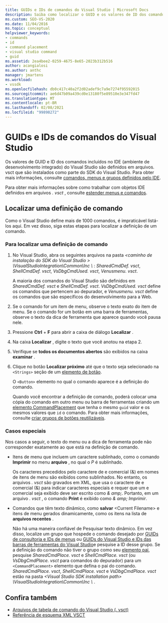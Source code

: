 ```yaml
---
title: GUIDs e IDs de comandos do Visual Studio | Microsoft Docs
description: Saiba como localizar o GUID e os valores de ID dos comandos incluídos no IDE (ambiente de desenvolvimento integrado) do Visual Studio.
ms.custom: SEO-VS-2020
ms.date: 11/04/2016
ms.topic: conceptual
helpviewer_keywords:
- commands
- id
- command placement
- visual studio command
- guid
ms.assetid: 2ea4bee2-0259-4675-8e65-2023b312b516
author: acangialosi
ms.author: anthc
manager: jmartens
ms.workload:
- vssdk
ms.openlocfilehash: db0c417c40a2f2d02adef9c7a9e7274f95592015
ms.sourcegitcommit: ae6d47b09a439cd0e13180f5e89510e3e347fd47
ms.translationtype: MT
ms.contentlocale: pt-BR
ms.lasthandoff: 02/08/2021
ms.locfileid: "99898272"
---
```

# <a name="guids-and-ids-of-visual-studio-commands"></a>GUIDs e IDs de comandos do Visual Studio
Os valores de GUID e ID dos comandos incluídos no IDE (ambiente de desenvolvimento integrado) do Visual Studio são definidos em arquivos. vsct que são instalados como parte do SDK do Visual Studio. Para obter mais informações, consulte [comandos, menus e grupos definidos pelo IDE](../../extensibility/internals/ide-defined-commands-menus-and-groups.md).

 Para obter mais informações sobre como trabalhar com objetos IDE definidos em arquivos *. vsct* , consulte [estender menus e comandos](../../extensibility/extending-menus-and-commands.md).

## <a name="find-a-command-definition"></a>Localizar uma definição de comando
 Como o Visual Studio define mais de 1000 comandos, é impraticável listá-los aqui. Em vez disso, siga estas etapas para localizar a definição de um comando.

### <a name="to-locate-a-command-definition"></a>Para localizar uma definição de comando

1. No Visual Studio, abra os seguintes arquivos na pasta *<caminho de instalação do SDK do Visual Studio \> \VisualStudioIntegration\Common\Inc \\* : *SharedCmdDef. vsct*, *ShellCmdDef. vsct*, *VsDbgCmdUsed. vsct*, *Venusmenu. vsct*.

    A maioria dos comandos do Visual Studio são definidos em *SharedCmdDef. vsct* e *ShellCmdDef. vsct*. *VsDbgCmdUsed. vsct* define os comandos que pertencem ao depurador, e *Venusmenu. vsct* define os comandos que são específicos do desenvolvimento para a Web.

2. Se o comando for um item de menu, observe o texto exato do item de menu. Se o comando for um botão em uma barra de ferramentas, observe o texto da dica de ferramenta que aparece quando você pausa nele.

3. Pressione **Ctrl** + **F** para abrir a caixa de diálogo **Localizar** .

4. Na caixa **Localizar** , digite o texto que você anotou na etapa 2.

5. Verifique se **todos os documentos abertos** são exibidos na caixa **examinar** .

6. Clique no botão **Localizar próximo** até que o texto seja selecionado na `<Strings>` seção de um [elemento de botão](../../extensibility/button-element.md).

    O `<Button>` elemento no qual o comando aparece é a definição do comando.

   Quando você encontrar a definição de comando, poderá colocar uma cópia do comando em outro menu ou barra de ferramentas criando um [elemento CommandPlacement](../../extensibility/commandplacement-element.md) que tenha o mesmo `guid` valor e os mesmos valores que `id` o comando. Para obter mais informações, consulte [criar grupos de botões reutilizáveis](../../extensibility/creating-reusable-groups-of-buttons.md).

### <a name="special-cases"></a>Casos especiais
 Nos casos a seguir, o texto do menu ou a dica de ferramenta pode não corresponder exatamente ao que está na definição de comando.

- Itens de menu que incluem um caractere sublinhado, como o comando **Imprimir** no menu **arquivo** , no qual o *P* é sublinhado.

     Os caracteres precedidos pelo caractere de e comercial (&) em nomes de itens de menu são exibidos como sublinhados. No entanto, os arquivos *. vsct* são gravados em XML, que usa o caractere de e comercial (&) para indicar caracteres especiais e requer que um e comercial seja exibido deve ser escrito como *&amp; amp;*. Portanto, em um arquivo *. vsct* , o comando **Print** é exibido como *&amp; amp; Imprimir*.

- Comandos que têm texto dinâmico, como **salvar** \<Current Filename\> e itens de menu gerados dinamicamente, como os itens na lista de **arquivos recentes** .

     Não há uma maneira confiável de Pesquisar texto dinâmico. Em vez disso, localize um grupo que hospede o comando desejado por [GUIDs de consultoria e IDs de menus](../../extensibility/internals/guids-and-ids-of-visual-studio-menus.md) ou [GUIDs do Visual Studio e IDs das barras de ferramentas do Visual Studio](../../extensibility/internals/guids-and-ids-of-visual-studio-toolbars.md)e pesquise a ID desse grupo. Se a definição do comando não tiver o grupo como seu [elemento pai](../../extensibility/parent-element.md), pesquise *SharedCmdPlace. vsct* e *ShellCmdPlace. vsct* (ou *VsDbgCmdPlace. vsct* para comandos do depurador) para um `<CommandPlacement>` elemento que defina o pai do comando. *SharedCmdPlace. vsct*, *ShellCmdPlace. vsct* e *VsDbgCmdPlace. vsct* estão na pasta *\<Visual Studio SDK installation path\> \VisualStudioIntegration\Common\Inc \\* .

## <a name="see-also"></a>Confira também

- [Arquivos de tabela de comando do Visual Studio (. vsct)](../../extensibility/internals/visual-studio-command-table-dot-vsct-files.md)
- [Referência de esquema XML VSCT](../../extensibility/vsct-xml-schema-reference.md)
